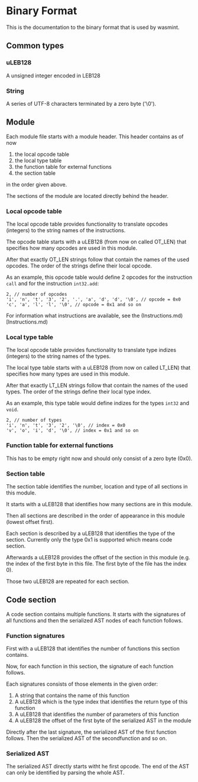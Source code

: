 # Binary Format

This is the documentation to the binary format that is used by wasmint.

## Common types

### uLEB128

A unsigned integer encoded in LEB128

### String

A series of UTF-8 characters terminated by a zero byte ('\0').

## Module

Each module file starts with a module header. This header contains as of now

1. the local opcode table
2. the local type table
3. the function table for external functions
4. the section table

in the order given above.

The sections of the module are located directly behind the header.

### Local opcode table

The local opcode table provides functionality to translate opcodes (integers)
to the string names of the instructions.

The opcode table starts with a uLEB128 (from now on called OT_LEN) 
that specifies how many opcodes are used in this module.

After that exactly OT_LEN strings follow that contain the names of the used opcodes.
The order of the strings define their local opcode.

As an example, this opcode table would define 2 opcodes for the instruction `call`
and for the instruction `int32.add`:

```
2, // number of opcodes
'i', 'n', 't', '3', '2', '.', 'a', 'd', 'd', '\0', // opcode = 0x0
'c', 'a', 'l', 'l', '\0', // opcode = 0x1 and so on
```

For information what instructions are available, see the (Instructions.md)[Instructions.md)

### Local type table

The local opcode table provides functionality to translate type indizes (integers)
to the string names of the types.

The local type table starts with a uLEB128 (from now on called LT_LEN) 
that specifies how many types are used in this module.

After that exactly LT_LEN strings follow that contain the names of the used types.
The order of the strings define their local type index.

As an example, this type table would define indizes for the types `int32` and `void`.

```
2, // number of types
'i', 'n', 't', '3', '2', '\0', // index = 0x0
'v', 'o', 'i', 'd', '\0', // index = 0x1 and so on
```

### Function table for external functions

This has to be empty right now and should only consist of a zero byte (0x0).

### Section table

The section table identifies the number, location and type of all sections in this module.

It starts with a uLEB128 that identifies how many sections 
are in this module.

Then all sections are described in the order of appearance in this module (lowest offset first).

Each section is described by a uLEB128 that identifies the type of the section. Currently
only the type 0x1 is supported which means code section.

Afterwards a uLEB128 provides the offset of the section in this module (e.g. the index of the first byte
in this file. The first byte of the file has the index 0).

Those two uLEB128 are repeated for each section.

## Code section

A code section contains multiple functions. It starts with the signatures of all functions and then the 
serialized AST nodes of each function follows.

### Function signatures

First  with a uLEB128 that identifies the number of functions this section contains.

Now, for each function in this section, the signature of each function follows.

Each signatures consists of those elements in the given order:

1. A string that contains the name of this function
2. A uLEB128 which is the type index that identifies the return type of this function
3. A uLEB128 that identifies the number of parameters of this function
4. A uLEB128 the offset of the first byte of the serialized AST in the module

Directly after the last signature, the serialized AST of the first function follows. 
Then the serialized AST of the secondfunction and so on.

### Serialized AST

The serialized AST directly starts witht he first opcode. The end of the AST can only be identified
by parsing the whole AST.